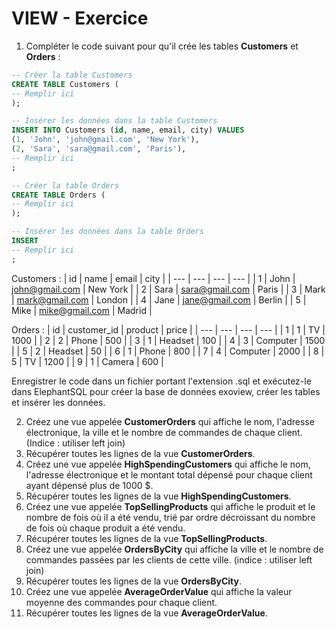 # VIEW - Exercice

1. Compléter le code suivant pour qu'il crée les tables **Customers** et **Orders** :

```sql
-- Créer la table Customers
CREATE TABLE Customers (
-- Remplir ici
);

-- Insérer les données dans la table Customers
INSERT INTO Customers (id, name, email, city) VALUES
(1, 'John', 'john@gmail.com', 'New York'),
(2, 'Sara', 'sara@gmail.com', 'Paris'),
-- Remplir ici
;

-- Créer la table Orders
CREATE TABLE Orders (
-- Remplir ici
);

-- Insérer les données dans la table Orders
INSERT 
-- Remplir ici
;
```

Customers : 
| id | name | email | city |
| --- | --- | --- | --- |
| 1 | John | <john@gmail.com> | New York |
| 2 | Sara | <sara@gmail.com> | Paris |
| 3 | Mark | <mark@gmail.com> | London |
| 4 | Jane | <jane@gmail.com> | Berlin |
| 5 | Mike | <mike@gmail.com> | Madrid |

Orders :
| id | customer_id | product | price |
| --- | --- | --- | --- |
| 1 | 1 | TV | 1000 |
| 2 | 2 | Phone | 500 |
| 3 | 1 | Headset | 100 |
| 4 | 3 | Computer | 1500 |
| 5 | 2 | Headset | 50 |
| 6 | 1 | Phone | 800 |
| 7 | 4 | Computer | 2000 |
| 8 | 5 | TV | 1200 |
| 9 | 1 | Camera | 600 |

Enregistrer le code dans un fichier portant l'extension .sql et exécutez-le dans ElephantSQL pour créer la base de données exoview, créer les tables et insérer les données.

2. Créez une vue appelée **CustomerOrders** qui affiche le nom, l'adresse électronique, la ville et le nombre de commandes de chaque client. (Indice : utiliser left join)
3. Récupérer toutes les lignes de la vue **CustomerOrders**.
4. Créez une vue appelée **HighSpendingCustomers** qui affiche le nom, l'adresse électronique et le montant total dépensé pour chaque client ayant dépensé plus de 1000 $.
5. Récupérer toutes les lignes de la vue **HighSpendingCustomers**.
6. Créez une vue appelée **TopSellingProducts** qui affiche le produit et le nombre de fois où il a été vendu, trié par ordre décroissant du nombre de fois où chaque produit a été vendu.
7. Récupérer toutes les lignes de la vue **TopSellingProducts**.
8. Créez une vue appelée **OrdersByCity** qui affiche la ville et le nombre de commandes passées par les clients de cette ville. (indice : utiliser left join)
9. Récupérer toutes les lignes de la vue **OrdersByCity**.
10. Créez une vue appelée **AverageOrderValue** qui affiche la valeur moyenne des commandes pour chaque client.
11. Récupérer toutes les lignes de la vue **AverageOrderValue**.
